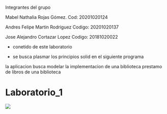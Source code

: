 Integrantes del grupo

Mabel Nathalia Rojas Gómez.     Cod:    20201020124 

Andres Felipe Martin Rodriguez  Codigo: 20201020137 

Jose Alejandro Cortazar Lopez   Codigo: 20181020022 

+ conetido de este laboratorio

+ se busca plasmar los principios solid en el siguiente programa

la aplicacion busca modelar la implementacion de una biblioteca prestamo de libros de una biblioteca
 



# Laboratorio_1
![](ejemplo.drawio?display=inline-block) 



